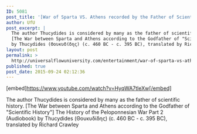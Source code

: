 ```yaml
---
ID: 5081
post_title: '[War of Sparta VS. Athens recorded by the Father of Scientific History] Peloponnesian War Part 2'
author: UfU
post_excerpt: |
  The author Thucydides is considered by many as the father of scientific history.
  [The War between Sparta and Athens according to the Godfather of "Scientific History"] The History of the Peloponnesian War Part 2 (Audiobook)
  by Thucydides (Θουκυδίδης) (c. 460 BC - c. 395 BC), translated by Richard Crawley
layout: post
permalink: >
  http://universalflowuniversity.com/entertainment/war-of-sparta-vs-athens-recorded-by-the-father-of-scientific-history-peloponnesian-war-part-2/
published: true
post_date: 2015-09-24 02:12:36
---
```

[embed]https://www.youtube.com/watch?v=HyqWA7tleXw[/embed]<br>
<p>The author Thucydides is considered by many as the father of scientific history. 
[The War between Sparta and Athens according to the Godfather of "Scientific History"] The History of the Peloponnesian War Part 2 (Audiobook)
by Thucydides (Θουκυδίδης) (c. 460 BC - c. 395 BC), translated by Richard Crawley</p>